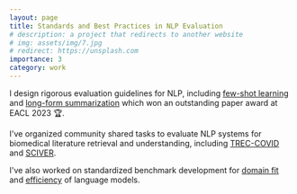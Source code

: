 ```yaml
---
layout: page
title: Standards and Best Practices in NLP Evaluation
# description: a project that redirects to another website
# img: assets/img/7.jpg
# redirect: https://unsplash.com
importance: 3
category: work
---
```


I design rigorous evaluation guidelines for NLP, including [few-shot learning](https://openreview.net/forum?id=_WnGcwXLYOE) and [long-form summarization](https://aclanthology.org/2023.eacl-main.121/) which won an outstanding paper award at EACL 2023 🏆.

I've organized community shared tasks to evaluate NLP systems for biomedical literature retrieval and understanding, including [TREC-COVID](https://www.ncbi.nlm.nih.gov/pmc/articles/PMC7239098/) and [SCIVER](https://aclanthology.org/2021.sdp-1.16/). 

I've also worked on standardized benchmark development for [domain fit](https://arxiv.org/abs/2312.10523) and [efficiency](https://arxiv.org/abs/2307.09701) of language models.